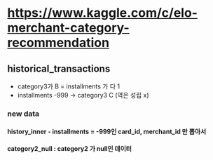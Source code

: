 # https://www.kaggle.com/c/elo-merchant-category-recommendation

## historical_transactions
- category3가 B = installments 가 다 1
- installments -999 -> category3 C (역은 성립 x)
### new data
#### history_inner - installments = -999인 card_id, merchant_id 만 뽑아서 
#### category2_null : category2 가 null인 데이터
